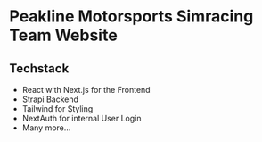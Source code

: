 # Peakline Motorsports Simracing Team Website

## Techstack

- React with Next.js for the Frontend
- Strapi Backend
- Tailwind for Styling
- NextAuth for internal User Login
- Many more...
